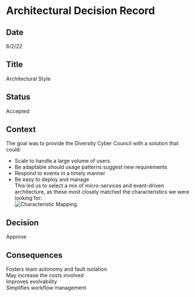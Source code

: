# Architectural Decision Record
## Date
6/2/22 

## Title
Architectural Style

## Status
Accepted

## Context 
The goal was to provide the Diversity Cyber Council with a solution that could:<BR>
- Scale to handle a large volume of users<BR>
- Be adaptable should usage patterns suggest new requirements<BR>
- Respond to events in a timely manner<BR>
- Be easy to deploy and manage<BR>
This led us to select a mix of micro-services and event-driven architecture, as these most closely matched the characteristics we were looking for:<BR>
![Characteristic Mapping](/assets/images/DiversityCyberCouncil-Characteristic-Map.jpg)


## Decision
Approve

## Consequences
Fosters team autonomy and fault isolation<BR>
May increase the costs involved<BR>
Improves evolvability<BR>
Simplifies workflow management<BR>

